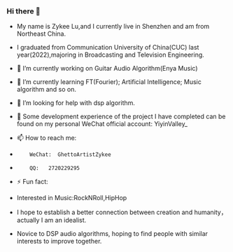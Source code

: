 ### Hi there 👋 

- My name is Zykee Lu,and I currently live in Shenzhen and am from Northeast China.

- I graduated from Communication University of China(CUC) last year(2022),majoring in Broadcasting and Television Engineering.

- 🔭 I’m currently working on Guitar Audio Algorithm(Enya Music)

- 🌱 I’m currently learning FT(Fourier); Artificial Intelligence; Music algorithm and so on.

- 🤔 I’m looking for help with dsp algorithm.

- 💬 Some development experience of the project I have completed can be found on my personal WeChat official account: YiyinValley_

- 📫 How to reach me: 
-         WeChat:  GhettoArtistZykee
-         QQ:   2720229295
- ⚡ Fun fact: 
- Interested in Music:RockNRoll,HipHop
- I hope to establish a better connection between creation and humanity，actually I am an idealist.
- Novice to DSP audio algorithms, hoping to find people with similar interests to improve together.

